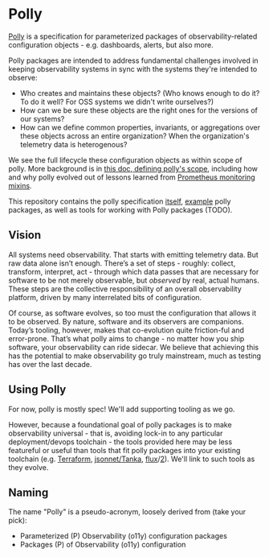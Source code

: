 # Polly

[Polly](#Naming) is a specification for parameterized packages of observability-related configuration objects - e.g. dashboards, alerts, but also more.

Polly packages are intended to address fundamental challenges involved in keeping observability systems in sync with the systems they're intended to observe:

* Who creates and maintains these objects? (Who knows enough to do it? To do it well? For OSS systems we didn't write ourselves?)
* How can we be sure these objects are the right ones for the versions of our systems?
* How can we define common properties, invariants, or aggregations over these objects across an entire organization? When the organization's telemetry data is heterogenous?

We see the full lifecycle these configuration objects as within scope of polly. More background is in [this doc, defining polly's scope](https://docs.google.com/document/d/1GU0DGy-X6z4FVwbJYPsBKRdqApi2RppW0q2U6YUXOp8), including how and why polly evolved out of lessons learned from [Prometheus monitoring mixins](https://monitoring.mixins.dev/).

This repository contains the polly specification [itself](https://github.com/pollypkg/polly/blob/main/schema/pollypkg.cue), [example](https://github.com/pollypkg/polly/tree/main/examples) polly packages, as well as tools for working with Polly packages (TODO).

## Vision

All systems need observability. That starts with emitting telemetry data. But raw data alone isn’t enough. There’s a set of steps - roughly: collect, transform, interpret, act - through which data passes that are necessary for software to be not merely observable, but _observed_ by real, actual humans. These steps are the collective responsibility of an overall observability platform, driven by many interrelated bits of configuration.

Of course, as software evolves, so too must the configuration that allows it to be observed. By nature, software and its observers are companions. Today’s tooling, however, makes that co-evolution quite friction-ful and error-prone. That’s what polly aims to change - no matter how you ship software, your observability can ride sidecar. We believe that achieving this has the potential to make observability go truly mainstream, much as testing has over the last decade.

## Using Polly

For now, polly is mostly spec! We'll add supporting tooling as we go.

However, because a foundational goal of polly packages is to make observability universal - that is, avoiding lock-in to any particular deployment/devops toolchain - the tools provided here may be less featureful or useful than tools that fit polly packages into your existing toolchain (e.g. [Terraform](https://github.com/hashicorp/terraform), [jsonnet/Tanka](https://github.com/grafana/tanka), [flux](https://github.com/fluxcd/flux)/[2](https://github.com/fluxcd/flux2)). We'll link to such tools as they evolve.

## Naming

The name "Polly" is a pseudo-acronym, loosely derived from (take your pick):

* Parameterized (P) Observability (o11y) configuration packages
* Packages (P) of Observability (o11y) configuration